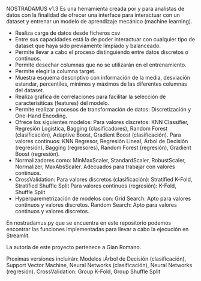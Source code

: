 NOSTRADAMUS v1.3
Es una herramienta creada por y para analistas de datos con la finalidad de ofrecer una interface para interactuar con un dataset y entrenar un modelo de aprendizaje mecánico (machine learning).  

 - Realiza carga de datos desde ficheros csv
 - Entre sus capacidades está la de poder interactuar con cualquier tipo de dataset que haya sido previamente limpiado y balanceado.
 - Permite llevar a cabo el proceso distinguiendo entre datos discretos o continuos.
 - Permite desechar columnas que no se utilizarán en el entrenamiento.
 - Permite elegir la columna target.
 - Muestra esquema descriptivo con información de la media, desviación estandar, percentiles, mínimos y máximos de las diferentes columnas del dataset.
 - Realiza gráfica de correlaciones para facilitar la selección de caracterísiticas (features) del modelo.
 - Permite realizar procesos de transformación de datos: Discretización y One-Hand Encoding.
 - Ofrece los siguientes modelos:
   Para valores discretos: KNN Classifier, Regresión Logística, Bagging (clasificadores), Random Forest (clasificación), Adaptive Boost, Gradient Boost (clasificación).
   Para valores continuos: KNN Regresor, Regresión Lineal, Árbol de Decisión (regresión), Bagging (regresores), Random Forest (regresión), Gradient Boost (regresión).
 - Normalizadores como: MinMaxScaler, StandardScaler, RobustScaler, Normalizer, MaxAbsScaler. Adecuados para trabajar con valores continuos.
 - CrossValidation:
   Para valores discretos (clasificación): Stratified K-Fold, Stratified Shuffle Split
   Para valores continuos (regresión): K-Fold, Shuffle Split
 - Hyperparemetrización de modelos con: 
   Grid Search: Apto para valores continuos y valores discretos.
   Random Search: Apto para valores continuos y valores discretos.

En nostradamus.py que se encuentra en este repositorio podemos encontrar las funciones implementadas para llevar a cabo la ejecución en Streamlit.

La autoría de este proyecto pertenece a Gian Romano.

Proximas versiones incluirán:
Modelos :Árbol de Decisión (clasificación), Support Vector Machine, Neural Networks (clasificación), Neural Networks (regresión).
CrossValidation: Group K-Fold, Group Shuffle Split
